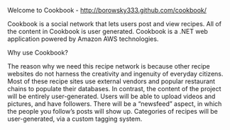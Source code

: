 Welcome to Cookbook - http://borowsky333.github.com/cookbook/

Cookbook is a social network that lets users post and view recipes. All of the content in Cookbook is user generated. Cookbook is a .NET web application powered by Amazon AWS technologies.

Why use Cookbook?

The reason why we need this recipe network is because other recipe websites do not harness the creativity and ingenuity of everyday citizens. Most of these recipe sites use external vendors and popular restaurant chains to populate their databases. In contrast, the content of the project will be entirely user-generated. Users will be able to upload videos and pictures, and have followers. There will be a “newsfeed” aspect, in which the people you follow’s posts will show up. Categories of recipes will be user-generated, via a custom tagging system.
